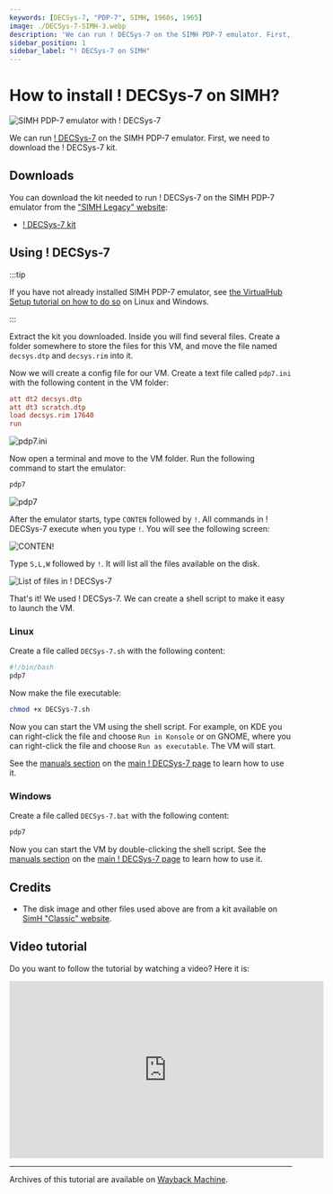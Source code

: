 ```yaml
---
keywords: [DECSys-7, "PDP-7", SIMH, 1960s, 1965]
image: ./DECSys-7-SIMH-3.webp
description: 'We can run ! DECSys-7 on the SIMH PDP-7 emulator. First, we need to download the ! DECSys-7 kit. You can download the kit needed to run DECSys on the SIMH PDP-7 emulator from the "SIMH Legacy" website:'
sidebar_position: 1
sidebar_label: "! DECSys-7 on SIMH"
---
```


# How to install ! DECSys-7 on SIMH?

![SIMH PDP-7 emulator with ! DECSys-7](./DECSys-7-SIMH-3.webp)

We can run [! DECSys-7](/1960s/1965/decsys) on the SIMH PDP-7 emulator. First, we need to download the ! DECSys-7 kit.

## Downloads

You can download the kit needed to run ! DECSys-7 on the SIMH PDP-7 emulator from the ["SIMH Legacy" website](http://simh.trailing-edge.com/):

- [! DECSys-7 kit](http://simh.trailing-edge.com/kits/decsys.zip)

## Using ! DECSys-7

:::tip

If you have not already installed SIMH PDP-7 emulator, see [the VirtualHub Setup tutorial on how to do so](https://setup.virtualhub.eu.org/simh-pdp7/) on Linux and Windows.

:::

Extract the kit you downloaded. Inside you will find several files. Create a folder somewhere to store the files for this VM, and move the file named `decsys.dtp` and `decsys.rim` into it.

Now we will create a config file for our VM. Create a text file called `pdp7.ini` with the following content in the VM folder:

```ini
att dt2 decsys.dtp
att dt3 scratch.dtp
load decsys.rim 17640
run
```

![pdp7.ini](./DECSys-7-SIMH-1.webp)

Now open a terminal and move to the VM folder. Run the following command to start the emulator:

```bash
pdp7
```

![pdp7](./DECSys-7-SIMH-2.webp)

After the emulator starts, type `CONTEN` followed by `!`. All commands in ! DECSys-7 execute when you type `!`. You will see the following screen:

![CONTEN!](./DECSys-7-SIMH-3.webp)

Type `S,L,W` followed by `!`. It will list all the files available on the disk.

![List of files in ! DECSys-7](./DECSys-7-SIMH-4.webp)

That's it! We used ! DECSys-7. We can create a shell script to make it easy to launch the VM.

### Linux

Create a file called `DECSys-7.sh` with the following content:

```bash
#!/bin/bash
pdp7
```

Now make the file executable:

```bash
chmod +x DECSys-7.sh
```

Now you can start the VM using the shell script. For example, on KDE you can right-click the file and choose `Run in Konsole` or on GNOME, where you can right-click the file and choose `Run as executable`. The VM will start.

See the [manuals section](/1960s/1965/decsys/#manuals) on the [main ! DECSys-7 page](/1960s/1965/decsys) to learn how to use it.

### Windows

Create a file called `DECSys-7.bat` with the following content:

```bash
pdp7
```

Now you can start the VM by double-clicking the shell script. See the [manuals section](/1960s/1965/decsys/#manuals) on the [main ! DECSys-7 page](/1960s/1965/decsys) to learn how to use it.

## Credits

- The disk image and other files used above are from a kit available on [SimH "Classic" website](http://simh.trailing-edge.com/).

## Video tutorial

Do you want to follow the tutorial by watching a video? Here it is:

<iframe width="560" height="315" src="https://www.youtube-nocookie.com/embed/osLz_k75ibE?si=TYw9Wmd05zw2EDer" title="YouTube video player" frameborder="0" allow="accelerometer; autoplay; clipboard-write; encrypted-media; gyroscope; picture-in-picture; web-share" allowfullscreen></iframe>

<hr/>

Archives of this tutorial are available on [Wayback Machine](https://web.archive.org/web/*/https://virtualhub.eu.org/1960s/1965/decsys/simh/).
